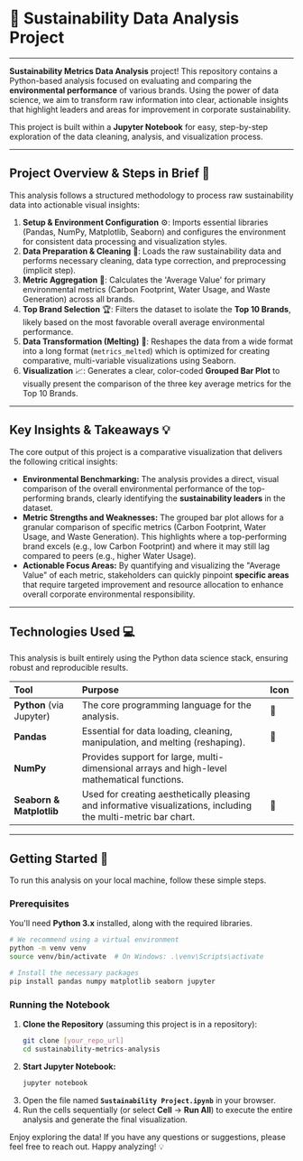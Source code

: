 
# 🌳 Sustainability Data Analysis Project 

-----
 **Sustainability Metrics Data Analysis** project\! This repository contains a Python-based analysis focused on evaluating and comparing the **environmental performance** of various brands. Using the power of data science, we aim to transform raw information into clear, actionable insights that highlight leaders and areas for improvement in corporate sustainability.

This project is built within a **Jupyter Notebook** for easy, step-by-step exploration of the data cleaning, analysis, and visualization process.

-----

## Project Overview & Steps in Brief 📝

This analysis follows a structured methodology to process raw sustainability data into actionable visual insights:

1.  **Setup & Environment Configuration** ⚙️: Imports essential libraries (Pandas, NumPy, Matplotlib, Seaborn) and configures the environment for consistent data processing and visualization styles.
2.  **Data Preparation & Cleaning** 🧹: Loads the raw sustainability data and performs necessary cleaning, data type correction, and preprocessing (implicit step).
3.  **Metric Aggregation** 🔢: Calculates the 'Average Value' for primary environmental metrics (Carbon Footprint, Water Usage, and Waste Generation) across all brands.
4.  **Top Brand Selection** 🏆: Filters the dataset to isolate the **Top 10 Brands**, likely based on the most favorable overall average environmental performance.
5.  **Data Transformation (Melting)** 🔄: Reshapes the data from a wide format into a long format (`metrics_melted`) which is optimized for creating comparative, multi-variable visualizations using Seaborn.
6.  **Visualization** 📈: Generates a clear, color-coded **Grouped Bar Plot** to visually present the comparison of the three key average metrics for the Top 10 Brands.

-----

## Key Insights & Takeaways 💡

The core output of this project is a comparative visualization that delivers the following critical insights:

  * **Environmental Benchmarking:** The analysis provides a direct, visual comparison of the overall environmental performance of the top-performing brands, clearly identifying the **sustainability leaders** in the dataset.
  * **Metric Strengths and Weaknesses:** The grouped bar plot allows for a granular comparison of specific metrics (Carbon Footprint, Water Usage, and Waste Generation). This highlights where a top-performing brand excels (e.g., low Carbon Footprint) and where it may still lag compared to peers (e.g., higher Water Usage).
  * **Actionable Focus Areas:** By quantifying and visualizing the "Average Value" of each metric, stakeholders can quickly pinpoint **specific areas** that require targeted improvement and resource allocation to enhance overall corporate environmental responsibility.

-----

## Technologies Used 💻

This analysis is built entirely using the Python data science stack, ensuring robust and reproducible results.

| Tool | Purpose | Icon |
| :--- | :--- | :--- |
| **Python** (via Jupyter) | The core programming language for the analysis. | 🐍 |
| **Pandas** | Essential for data loading, cleaning, manipulation, and melting (reshaping). | 🐼 |
| **NumPy** | Provides support for large, multi-dimensional arrays and high-level mathematical functions. | |
| **Seaborn & Matplotlib** | Used for creating aesthetically pleasing and informative visualizations, including the multi-metric bar chart. | 🎨 |

-----

## Getting Started 🚀

To run this analysis on your local machine, follow these simple steps.

### Prerequisites

You'll need **Python 3.x** installed, along with the required libraries.

```bash
# We recommend using a virtual environment
python -m venv venv
source venv/bin/activate  # On Windows: .\venv\Scripts\activate

# Install the necessary packages
pip install pandas numpy matplotlib seaborn jupyter
```

### Running the Notebook

1.  **Clone the Repository** (assuming this project is in a repository):
    ```bash
    git clone [your_repo_url]
    cd sustainability-metrics-analysis
    ```
2.  **Start Jupyter Notebook:**
    ```bash
    jupyter notebook
    ```
3.  Open the file named **`Sustainability Project.ipynb`** in your browser.
4.  Run the cells sequentially (or select **Cell** -\> **Run All**) to execute the entire analysis and generate the final visualization.

Enjoy exploring the data\! If you have any questions or suggestions, please feel free to reach out. Happy analyzing\! 💡
